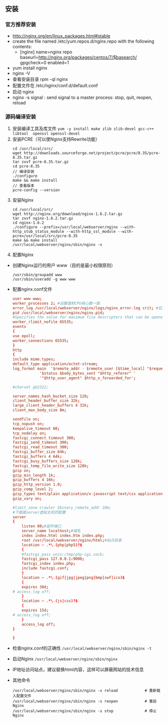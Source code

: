 ## 安装
### 官方推荐安装
* http://nginx.org/en/linux_packages.html#stable
* create the file named /etc/yum.repos.d/nginx.repo with the following contents:
  * [nginx]
    name=nginx repo
    baseurl=http://nginx.org/packages/centos/7/$basearch/
    gpgcheck=0
    enabled=1
* yum install nginx
* nginx -V
*  查看安装目录  rpm -ql nginx
*  配置文件在 /etc/nginx/conf.d/default.conf
*  启动 nginx
*  nginx -s signal     : send signal to a master process: stop, quit, reopen, reload

### 源码编译安装
1. 安装编译工具及库文件 `yum -y install make zlib zlib-devel gcc-c++ libtool  openssl openssl-devel`
2. 安装PCRE（可以使Nginx支持Rewrite功能）
   ```shell
   cd /usr/local/src/
   wget http://downloads.sourceforge.net/project/pcre/pcre/8.35/pcre-8.35.tar.gz
   tar zxvf pcre-8.35.tar.gz
   cd pcre-8.35
   // 编译安装
   ./configure
   make && make install
   // 查看版本
   pcre-config --version
   ```
3. 安装Nginx
   ```shell
   cd /usr/local/src/
   wget http://nginx.org/download/nginx-1.6.2.tar.gz
   tar zxvf nginx-1.6.2.tar.gz
   cd nginx-1.6.2
   ./configure --prefix=/usr/local/webserver/nginx --with-http_stub_status_module --with-http_ssl_module --with-pcre=/usr/local/src/pcre-8.35
   make && make install
   /usr/local/webserver/nginx/sbin/nginx -v
   ```
4. 配置Nginx
 * 创建Nginx运行的用户 www（目的是最小权限原则）
   ```shell
   /usr/sbin/groupadd www
   /usr/sbin/useradd -g www www
   ```
 * 配置nginx.conf文件

    ```conf
    user www www;
    worker_processes 2; #设置值和CPU核心数一致
    error_log /usr/local/webserver/nginx/logs/nginx_error.log crit; #日志位置和日志级别
    pid /usr/local/webserver/nginx/nginx.pid;
    #Specifies the value for maximum file descriptors that can be opened by this process.
    worker_rlimit_nofile 65535;
    events
    {
    use epoll;
    worker_connections 65535;
    }
    http
    {
    include mime.types;
    default_type application/octet-stream;
    log_format main  '$remote_addr - $remote_user [$time_local] "$request" '
                '$status $body_bytes_sent "$http_referer" '
                '"$http_user_agent" $http_x_forwarded_for';

    #charset gb2312;

    server_names_hash_bucket_size 128;
    client_header_buffer_size 32k;
    large_client_header_buffers 4 32k;
    client_max_body_size 8m;

    sendfile on;
    tcp_nopush on;
    keepalive_timeout 60;
    tcp_nodelay on;
    fastcgi_connect_timeout 300;
    fastcgi_send_timeout 300;
    fastcgi_read_timeout 300;
    fastcgi_buffer_size 64k;
    fastcgi_buffers 4 64k;
    fastcgi_busy_buffers_size 128k;
    fastcgi_temp_file_write_size 128k;
    gzip on;
    gzip_min_length 1k;
    gzip_buffers 4 16k;
    gzip_http_version 1.0;
    gzip_comp_level 2;
    gzip_types text/plain application/x-javascript text/css application/xml;
    gzip_vary on;

    #limit_zone crawler $binary_remote_addr 10m;
    #下面是server虚拟主机的配置
    server
    {
        listen 80;#监听端口
        server_name localhost;#域名
        index index.html index.htm index.php;
        root /usr/local/webserver/nginx/html;#站点目录
        location ~ .*\.(php|php5)?$
        {
        #fastcgi_pass unix:/tmp/php-cgi.sock;
        fastcgi_pass 127.0.0.1:9000;
        fastcgi_index index.php;
        include fastcgi.conf;
        }
        location ~ .*\.(gif|jpg|jpeg|png|bmp|swf|ico)$
        {
        expires 30d;
    # access_log off;
        }
        location ~ .*\.(js|css)?$
        {
        expires 15d;
    # access_log off;
        }
        access_log off;
    }

    }
    ```
 * 检查nginx.conf的正确性 `/usr/local/webserver/nginx/sbin/nginx -t`
 * 启动Nginx `/usr/local/webserver/nginx/sbin/nginx`
 * IP地址访问站点，建议替换html内容，这样可以屏蔽网站的技术信息
 * 其他命令
   ```shell
   /usr/local/webserver/nginx/sbin/nginx -s reload            # 重新载入配置文件
   /usr/local/webserver/nginx/sbin/nginx -s reopen            # 重启 Nginx
   /usr/local/webserver/nginx/sbin/nginx -s stop              # 停止 Nginx
   ```